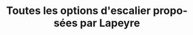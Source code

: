 ---
  template: 0
  type: "1"
  titre: "Toutes les options d'escalier proposées par Lapeyre "
  titreMEA: "Toutes les options d'escalier proposées par Lapeyre "
  surTitre: "Mieux connaitre les escaliers Lapeyre, step by step..."
  tempsLecture: "2 min 30"
  libelleType: "Vidéo"
  url: "/c/magazine/inspirations-tendances/toutes-les-options-escalier-proposees-lapeyre"
  thematiques: "Astuces et bricolage"
  piecesHabitation: "Salon"
  produits: "Escalier"
  sujets: ""
  tags: "vidéo"
  visuelMea: 
    url: "/img/contrib/2bcd5b0e21600066/Escaliers-212x212.jpg"
    alt: "generique_escaliers_grid"
  visuelDesktop: 
    url: "/img/contrib/2bcd5b0e2160005d/Escaliers-960x330.jpg"
    alt: "generique_escaliers_desktop"
  visuelMobile: 
    url: "/img/contrib/2bcd5b0e2160006f/Escaliers-450x330.jpg"
    alt: "generique_escalier_mobile"
  title: "Toutes les options d'escalier proposées par Lapeyre "
  permalink: "articles//c/magazine/inspirations-tendances/toutes-les-options-escalier-proposees-lapeyre"
  layout: "post"
  lang: "fr-fr"
---